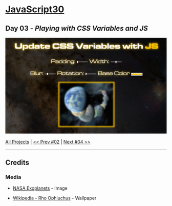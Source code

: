 # [JavaScript30](https://javascript30.com/)

## **Day 03** - *Playing with CSS Variables and JS*

<img src="static/img/day03.png" alt="JS Clock" width="700">


[All Projects](https://github.com/10xOXR/JavaScript30/blob/master/README.md) | [<< Prev #02](https://github.com/10xOXR/JavaScript30/tree/master/day02) | [Next #04 >>](https://github.com/10xOXR/JavaScript30/tree/master/day04)

---

## Credits

### Media

- [NASA Exoplanets](https://exoplanets.nasa.gov/news/1581/discovery-alert-a-record-haul-planet-count-hits-4000/) - Image

- [Wikipedia - Rho Ophiuchus](https://en.wikipedia.org/wiki/Ophiuchus#/media/File:Guisard_-_Milky_Way.jpg) - Wallpaper